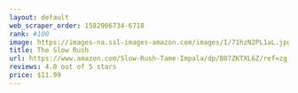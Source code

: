 ```yaml
---
layout: default 
﻿web_scraper_order: 1582906734-6718
rank: #100
image: https://images-na.ssl-images-amazon.com/images/I/71hzN2PL1aL.jpg
title: The Slow Rush
url: https://www.amazon.com/Slow-Rush-Tame-Impala/dp/B07ZKTXL6Z/ref=zg_mw_music_100?_encoding=UTF8&psc=1&refRID=X8V12YXMQG7N6EH1X8Q3
reviews: 4.0 out of 5 stars
price: $11.99 
---
```

